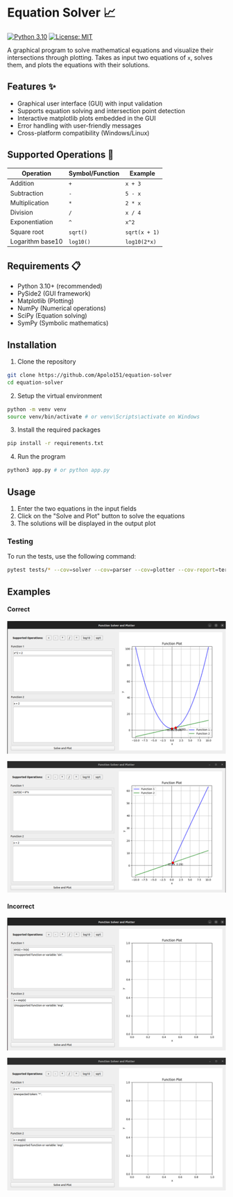 # Equation Solver 📈

[![Python 3.10](https://img.shields.io/badge/python-3.10-blue.svg)](https://www.python.org/downloads/)
[![License: MIT](https://img.shields.io/badge/License-MIT-yellow.svg)](https://opensource.org/licenses/MIT)

A graphical program to solve mathematical equations and visualize their intersections through plotting.
Takes as input two equations of `x`, solves them, and plots the equations with their solutions.


## Features ✨
- Graphical user interface (GUI) with input validation
- Supports equation solving and intersection point detection
- Interactive matplotlib plots embedded in the GUI
- Error handling with user-friendly messages
- Cross-platform compatibility (Windows/Linux)

## Supported Operations 🔢
| Operation      | Symbol/Function | Example           |
|----------------|-----------------|-------------------|
| Addition       | `+`             | `x + 3`           |
| Subtraction    | `-`             | `5 - x`           |
| Multiplication | `*`             | `2 * x`           |
| Division       | `/`             | `x / 4`           |
| Exponentiation | `^`             | `x^2`             |
| Square root    | `sqrt()`        | `sqrt(x + 1)`     |
| Logarithm base10| `log10()`       | `log10(2*x)`      |


## Requirements 📋
- Python 3.10+ (recommended)
- PySide2 (GUI framework)
- Matplotlib (Plotting)
- NumPy (Numerical operations)
- SciPy (Equation solving)
- SymPy (Symbolic mathematics)

## Installation
1. Clone the repository
```bash
git clone https://github.com/Apolo151/equation-solver
cd equation-solver
```

2. Setup the virtual environment
```bash
python -m venv venv
source venv/bin/activate # or venv\Scripts\activate on Windows
```

3. Install the required packages
```bash
pip install -r requirements.txt
```

4. Run the program
```bash
python3 app.py # or python app.py
```

## Usage
1. Enter the two equations in the input fields
2. Click on the "Solve and Plot" button to solve the equations
3. The solutions will be displayed in the output plot

### Testing 

To run the tests, use the following command:
```bash
pytest tests/* --cov=solver --cov=parser --cov=plotter --cov-report=term-missing
```

## Examples

#### Correct

![correct-1](./docs/images/correct-example-1.png)

![correct-2](./docs/images/correct-example-2.png)

#### Incorrect

![incorrect-1](./docs/images/incorrect-example-1.png)

![incorrect-2](./docs/images/incorrect-example-2.png)
